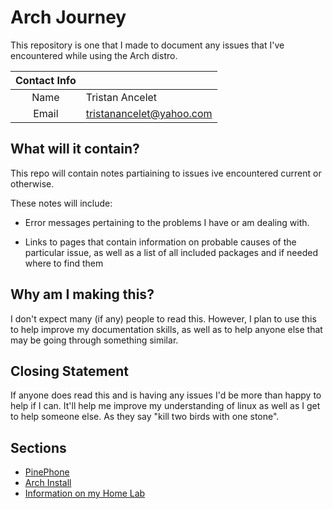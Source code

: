 # Arch Journey

This repository is one that I made to document any issues that I've encountered while using the Arch distro.

| Contact Info |                          |
|:------------:|--------------------------|
|Name          | Tristan Ancelet          |
|Email         | tristanancelet@yahoo.com |


## What will it contain?

This repo will contain notes partiaining to issues ive encountered current or otherwise. 

These notes will include:

- Error messages pertaining to the problems I have or am dealing with.

- Links to pages that contain information on probable causes of the particular issue, as well as a list of all included packages and if needed where to find them



## Why am I making this?

I don't expect many (if any) people to read this. However, I plan to use this to help improve my documentation skills, as well as to help anyone else that may be going through something similar. 

## Closing Statement
If anyone does read this and is having any issues I'd be more than happy to help if I can. It'll help me improve my understanding of linux as well as I get to help someone else. As they say "kill two birds with one stone".

## Sections
- [PinePhone](PinePhone/README.md)
- [Arch Install](Arch_Install/README.md)
- [Information on my Home Lab](Home_Lab/README.md)